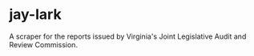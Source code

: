 jay-lark
========

A scraper for the reports issued by Virginia's Joint Legislative Audit and Review Commission.
